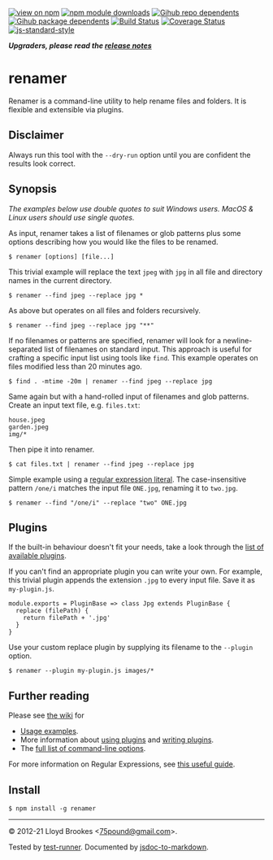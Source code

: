 [![view on npm](https://badgen.net/npm/v/renamer)](https://www.npmjs.org/package/renamer)
[![npm module downloads](https://badgen.net/npm/dt/renamer)](https://www.npmjs.org/package/renamer)
[![Gihub repo dependents](https://badgen.net/github/dependents-repo/75lb/renamer)](https://github.com/75lb/renamer/network/dependents?dependent_type=REPOSITORY)
[![Gihub package dependents](https://badgen.net/github/dependents-pkg/75lb/renamer)](https://github.com/75lb/renamer/network/dependents?dependent_type=PACKAGE)
[![Build Status](https://travis-ci.org/75lb/renamer.svg?branch=master)](https://travis-ci.org/75lb/renamer)
[![Coverage Status](https://coveralls.io/repos/github/75lb/renamer/badge.svg)](https://coveralls.io/github/75lb/renamer)
[![js-standard-style](https://img.shields.io/badge/code%20style-standard-brightgreen.svg)](https://github.com/feross/standard)

***Upgraders, please read the [release notes](https://github.com/75lb/renamer/releases)***

# renamer

Renamer is a command-line utility to help rename files and folders. It is flexible and extensible via plugins.

## Disclaimer

Always run this tool with the `--dry-run` option until you are confident the results look correct.

## Synopsis

_The examples below use double quotes to suit Windows users. MacOS & Linux users should use single quotes._


As input, renamer takes a list of filenames or glob patterns plus some options describing how you would like the files to be renamed.

```
$ renamer [options] [file...]
```

This trivial example will replace the text `jpeg` with `jpg` in all file and directory names in the current directory.

```
$ renamer --find jpeg --replace jpg *
```

As above but operates on all files and folders recursively.

```
$ renamer --find jpeg --replace jpg "**"
```

If no filenames or patterns are specified, renamer will look for a newline-separated list of filenames on standard input. This approach is useful for crafting a specific input list using tools like `find`. This example operates on files modified less than 20 minutes ago.

```
$ find . -mtime -20m | renamer --find jpeg --replace jpg
```

Same again but with a hand-rolled input of filenames and glob patterns. Create an input text file, e.g. `files.txt`:

```
house.jpeg
garden.jpeg
img/*
```

Then pipe it into renamer.

```
$ cat files.txt | renamer --find jpeg --replace jpg
```

Simple example using a [regular expression literal](https://developer.mozilla.org/en-US/docs/Web/JavaScript/Guide/Regular_Expressions). The case-insensitive pattern `/one/i` matches the input file `ONE.jpg`, renaming it to `two.jpg`.

```
$ renamer --find "/one/i" --replace "two" ONE.jpg
```

## Plugins

If the built-in behaviour doesn't fit your needs, take a look through the [list of available plugins](https://npms.io/search?q=keywords%3Arenamer-plugin).

If you can't find an appropriate plugin you can write your own. For example, this trivial plugin appends the extension `.jpg` to every input file. Save it as `my-plugin.js`.

```
module.exports = PluginBase => class Jpg extends PluginBase {
  replace (filePath) {
    return filePath + '.jpg'
  }
}
```

Use your custom replace plugin by supplying its filename to the `--plugin` option.

```
$ renamer --plugin my-plugin.js images/*
```

## Further reading

Please see [the wiki](https://github.com/75lb/renamer/wiki) for

* [Usage examples](https://github.com/75lb/renamer/wiki/examples).
*  More information about [using plugins](https://github.com/75lb/renamer/wiki/How-to-use-renamer-plugins) and [writing plugins](https://github.com/75lb/renamer/wiki/How-to-write-a-renamer-plugin).
* The [full list of command-line options](https://github.com/75lb/renamer/wiki/Renamer-CLI-docs).

For more information on Regular Expressions, see [this useful guide](https://developer.mozilla.org/en/docs/Web/JavaScript/Guide/Regular_Expressions).

## Install

```
$ npm install -g renamer
```

* * *

&copy; 2012-21 Lloyd Brookes \<75pound@gmail.com\>.

Tested by [test-runner](https://github.com/test-runner-js/test-runner). Documented by [jsdoc-to-markdown](https://github.com/75lb/jsdoc-to-markdown).
